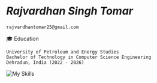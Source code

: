 # _Rajvardhan Singh Tomar_
```
rajvardhantomar25@gmail.com
```
🎓 Education
```
University of Petroleum and Energy Studies
Bachelor of Technology in Computer Science Engineering
Dehradun, India (2022 - 2026)
```

![My Skills](https://skillicons.dev/icons?i=js,html,css,c,cpp,python,java,react,tailwind,nodejs)

